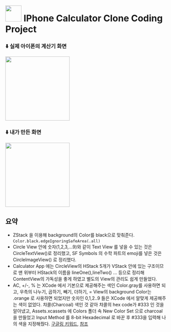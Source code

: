 # <img src="https://noticon-static.tammolo.com/dgggcrkxq/image/upload/v1567061601/noticon/yumefruxwlad6wtdpkfu.jpg" width="50rem"> IPhone Calculator Clone Coding Project
### ⬇️ 실제 아이폰의 계산기 화면
<img src="https://user-images.githubusercontent.com/83416999/119215081-6003ed00-bb06-11eb-9182-26bce8e97b38.PNG" width="200rem">

### ⬇️ 내가 만든 화면
<img src="https://user-images.githubusercontent.com/83416999/119216948-c0e4f280-bb11-11eb-9de4-7e381315f3e9.png" width="200rem" >

## 요약
 - ZStack 을 이용해 background의 Color를 black으로 맞춰준다. ```Color.black.edgeIgnoringSafeArea(.all)```
 - Circle View 안에 숫자(1,2,3,...9)와 같이 Text View 를 넣을 수 있는 것은 CircleTextView()로 정리했고, SF Symbols 의 수학 파트의 emoji를 넣은 것은 CircleImageView() 로 정리했다.
 - Calculator App 에는 CircleView의 HStack 5개가 VStack 안에 있는 구조이므로 맨 위부터 HStack의 이름을 lineOne(),lineTwo() ... 등으로 정리해 ContentView의 가독성을 좋게 하였고 별도의 View의 관리도 쉽게 만들었다.
- AC, +/-, % 는 XCode 에서 기본으로 제공해주는 색인 Color.gray를 사용하면 되고, 우측의 나누기, 곱하기, 빼기, 더하기, = View의 background Color는 .orange 로 사용하면 되었지만 숫자인 0,1,2..9 들은 XCode 에서 알맞게 제공해주는 색이 없었다. 챠콜(Charcoal) 색인 것 같아 챠콜의 hex code가 #333 인 것을 알아냈고, Assets.xcassets 에 Colors 폴더 속 New Color Set 으로 charcoal 을 만들었고 Input Method 를 8-bit Hexadecimal 로 바꾼 후 #333을 입력해 나의 색을 지정해줬다. [구글링 키워드](https://www.google.com/search?q=swiftui+color+custom&ei=Z5-oYISyL9r8wAPzyJmwBA&oq=swiftui+color+cus&gs_lcp=Cgdnd3Mtd2l6EAMYADICCAAyBggAEAgQHjIGCAAQCBAeMgYIABAIEB4yBggAEAgQHjIGCAAQCBAeMgYIABAIEB4yBggAEAgQHjIICAAQCBAKEB4yBggAEAgQHjoHCAAQRxCwAzoECAAQQzoECAAQHjoECAAQCjoGCAAQChAeULV5WKaXAWDerQFoAXACeACAAXyIAbQTkgEEMC4yMpgBAKABAaoBB2d3cy13aXrIAQHAAQE&sclient=gws-wiz), [참조](https://betterprogramming.pub/swiftui-basics-custom-color-sets-c882ab88f194)

